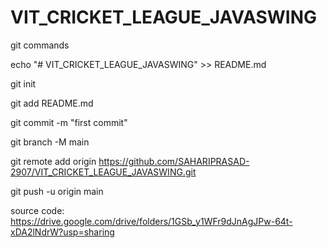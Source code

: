 # VIT_CRICKET_LEAGUE_JAVASWING

 git commands
 
 echo "# VIT_CRICKET_LEAGUE_JAVASWING" >> README.md
 
git init

git add README.md

git commit -m "first commit"

git branch -M main

git remote add origin https://github.com/SAHARIPRASAD-2907/VIT_CRICKET_LEAGUE_JAVASWING.git

git push -u origin main

source code:  https://drive.google.com/drive/folders/1GSb_y1WFr9dJnAgJPw-64t-xDA2lNdrW?usp=sharing
